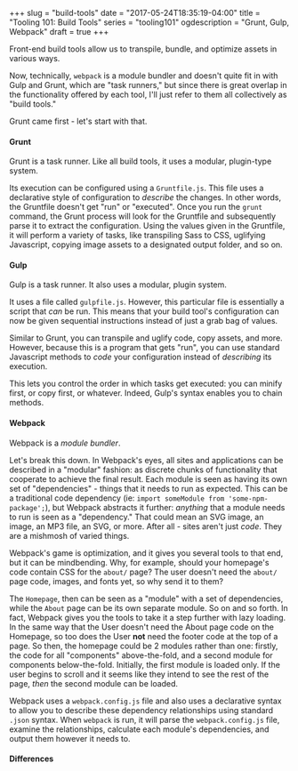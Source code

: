 +++
slug = "build-tools"
date = "2017-05-24T18:35:19-04:00"
title = "Tooling 101: Build Tools"
series = "tooling101"
ogdescription = "Grunt, Gulp, Webpack"
draft = true
+++

Front-end build tools allow us to transpile, bundle, and optimize assets in various ways.

Now, technically, `webpack` is a module bundler and doesn't quite fit in with Gulp and Grunt, which are "task runners," but since there is great overlap in the functionality offered by each tool, I'll just refer to them all collectively as "build tools."

Grunt came first - let's start with that.

#### Grunt

Grunt is a task runner. Like all build tools, it uses a modular, plugin-type system.

Its execution can be configured using a `Gruntfile.js`. This file uses a declarative style of configuration to *describe* the changes. In other words, the Gruntfile doesn't get "run" or "executed". Once you run the `grunt` command, the Grunt process will look for the Gruntfile and subsequently parse it to extract the configuration. Using the values given in the Gruntfile, it will perform a variety of tasks, like transpiling Sass to CSS, uglifying Javascript, copying image assets to a designated output folder, and so on.

#### Gulp

Gulp is a task runner. It also uses a modular, plugin system.

It uses a file called `gulpfile.js`. However, this particular file is essentially a script that *can* be run. This means that your build tool's configuration can now be given sequential instructions instead of just a grab bag of values.

Similar to Grunt, you can transpile and uglify code, copy assets, and more. However, because this is a program that gets "run", you can use standard Javascript methods to *code* your configuration instead of *describing* its execution.

This lets you control the order in which tasks get executed: you can minify first, or copy first, or whatever. Indeed, Gulp's syntax enables you to chain methods.

#### Webpack

Webpack is a *module bundler*. 

Let's break this down. In Webpack's eyes, all sites and applications can be described in a "modular" fashion: as discrete chunks of functionality that cooperate to achieve the final result. Each module is seen as having its own set of "dependencies" - things that it needs to run as expected. This can be a traditional code dependency (ie: `import someModule from 'some-npm-package';`), but Webpack abstracts it further: *anything* that a module needs to run is seen as a "dependency." That could mean an SVG image, an image, an MP3 file, an SVG, or more. After all - sites aren't just *code*. They are a mishmosh of varied things.

Webpack's game is optimization, and it gives you several tools to that end, but it can be mindbending. Why, for example, should your homepage's code contain CSS for the `about/` page? The user doesn't need the `about/` page code, images, and fonts yet, so why send it to them?

The `Homepage`, then can be seen as a "module" with a set of dependencies, while the `About` page can be its own separate module. So on and so forth. In fact, Webpack gives you the tools to take it a step further with lazy loading. In the same way that the User doesn't need the About page code on the Homepage, so too does the User **not** need the footer code at the top of a page. So then, the homepage could be 2 modules rather than one: firstly, the code for all "components" above-the-fold, and a second module for components below-the-fold. Initially, the first module is loaded only. If the user begins to scroll and it seems like they intend to see the rest of the page, *then* the second module can be loaded.

Webpack uses a `webpack.config.js` file and also uses a declarative syntax to allow you to describe these dependency relationships using standard `.json` syntax. When `webpack` is run, it will parse the `webpack.config.js` file, examine the relationships, calculate each module's dependencies, and output them however it needs to.

#### Differences


